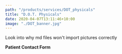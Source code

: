 ```yaml
---
path: "/products/services/DOT_physicals"
title: "D.O.T. Physicals"
date: 2020-04-07T13:11:46+10:00
image: "./DOT_banner.jpg"
---
```


Look into why md files won't import pictures correctly

**Patient Contact Form**
